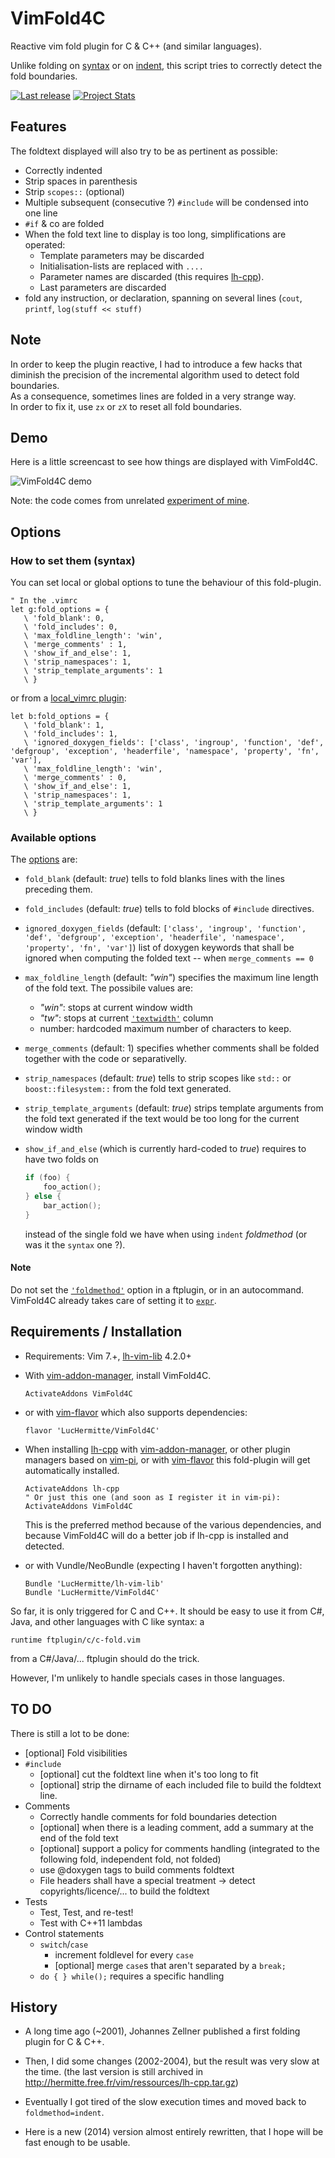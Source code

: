 VimFold4C
=========

Reactive vim fold plugin for C &amp; C++ (and similar languages).

Unlike folding on
[syntax](http://vimhelp.appspot.com/fold.txt.html#fold%2dsyntax) or on
[indent](http://vimhelp.appspot.com/fold.txt.html#fold%2dindent), this script
tries to correctly detect the fold boundaries.

[![Last release](https://img.shields.io/github/tag/LucHermitte/VimFold4C.svg)](https://github.com/LucHermitte/VimFold4C/releases) [![Project Stats](https://www.openhub.net/p/21020/widgets/project_thin_badge.gif)](https://www.openhub.net/p/21020)

## Features

The foldtext displayed will also try to be as pertinent as possible:
- Correctly indented
- Strip spaces in parenthesis
- Strip `scopes::` (optional)
- Multiple subsequent (consecutive ?) `#include` will be condensed into one line
- `#if` & co are folded
- When the fold text line to display is too long, simplifications are operated:
    - Template parameters may be discarded
    - Initialisation-lists are replaced with  `....`
    - Parameter names are discarded (this requires [lh-cpp](https://github.com/LucHermitte/lh-cpp)).
    - Last parameters are discarded 
- fold any instruction, or declaration, spanning on several lines (`cout`,
  `printf`, `log(stuff << stuff)`


## Note
In order to keep the plugin reactive, I had to introduce a few hacks that
diminish the precision of the incremental algorithm used to detect fold
boundaries.  
As a consequence, sometimes lines are folded in a very strange way.  
In order to fix it, use `zx` or `zX` to reset all fold boundaries.

## Demo

Here is a little screencast to see how things are displayed with VimFold4C.

![VimFold4C demo](doc/screencast-vim-fold.gif "VimFold4C demo")

Note: the code comes from unrelated
[experiment of mine](https://github.com/LucHermitte/NamedParameter).

## Options

### How to set them (syntax)

You can set local or global options to tune the behaviour of this fold-plugin.
```vim
" In the .vimrc
let g:fold_options = {
   \ 'fold_blank': 0,
   \ 'fold_includes': 0,
   \ 'max_foldline_length': 'win',
   \ 'merge_comments' : 1,
   \ 'show_if_and_else': 1,
   \ 'strip_namespaces': 1,
   \ 'strip_template_arguments': 1
   \ }
```
or from a [local_vimrc plugin](https://github.com/LucHermitte/local_vimrc):
```vim
let b:fold_options = {
   \ 'fold_blank': 1,
   \ 'fold_includes': 1,
   \ 'ignored_doxygen_fields': ['class', 'ingroup', 'function', 'def', 'defgroup', 'exception', 'headerfile', 'namespace', 'property', 'fn', 'var'],
   \ 'max_foldline_length': 'win',
   \ 'merge_comments' : 0,
   \ 'show_if_and_else': 1,
   \ 'strip_namespaces': 1,
   \ 'strip_template_arguments': 1
   \ }

```

### Available options
The
[options](https://github.com/LucHermitte/lh-vim-lib/blob/master/doc/Options.md) are:

- `fold_blank` (default: _true_) tells to fold blanks lines with the lines
  preceding them.

- `fold_includes` (default: _true_) tells to fold blocks of `#include` directives.

- `ignored_doxygen_fields` (default: `['class', 'ingroup', 'function', 'def',
  'defgroup', 'exception', 'headerfile', 'namespace', 'property', 'fn',
  'var']`) list of doxygen keywords that shall be ignored when computing the
  folded text -- when `merge_comments == 0`

- `max_foldline_length` (default: _"win"_) specifies the maximum line length
  of the fold text. The possibile values are: 
  - _"win"_: stops at current window width
  - _"tw"_: stops at current [`'textwidth'`](http://vimhelp.appspot.com/options.txt.html#%27tw%27) column
  - number: hardcoded maximum number of characters to keep.

- `merge_comments` (default: 1) specifies whether comments shall be folded
  together with the code or separativelly.

- `strip_namespaces` (default: _true_) tells to strip scopes like `std::` or
  `boost::filesystem::` from the fold text generated.

- `strip_template_arguments` (default: _true_) strips template arguments from
  the fold text generated if the text would be too long for the current window
  width

- `show_if_and_else` (which is currently hard-coded to _true_) requires to have
  two folds on

    ```c
    if (foo) {
        foo_action();
    } else {
        bar_action();
    }
    ```

    instead of the single fold we have when using `indent` _foldmethod_ (or was it
    the `syntax` one ?).

#### Note
Do not set the
[`'foldmethod'`](http://vimhelp.appspot.com/options.txt.html#%27foldmethod%27)
option in a ftplugin, or in an autocommand. VimFold4C already takes care of
setting it to [`expr`](http://vimhelp.appspot.com/fold.txt.html#fold%2dexpr).

## Requirements / Installation

  * Requirements: Vim 7.+, [lh-vim-lib](http://github.com/LucHermitte/lh-vim-lib) 4.2.0+

  * With [vim-addon-manager](https://github.com/MarcWeber/vim-addon-manager), install VimFold4C.

    ```vim
    ActivateAddons VimFold4C
    ```

  * or with [vim-flavor](http://github.com/kana/vim-flavor) which also supports
    dependencies:

    ```
    flavor 'LucHermitte/VimFold4C'
    ```

  * When installing [lh-cpp](http://github.com/LucHermitte/lh-cpp) with
    [vim-addon-manager](https://github.com/MarcWeber/vim-addon-manager), or
    other plugin managers based on
    [vim-pi](https://bitbucket.org/vimcommunity/vim-pi), or with
    [vim-flavor](http://github.com/kana/vim-flavor) this fold-plugin will get
    automatically installed.

    ```vim
    ActivateAddons lh-cpp
    " Or just this one (and soon as I register it in vim-pi):
    ActivateAddons VimFold4C
    ```

    This is the preferred method because of the various dependencies, and
    because VimFold4C will do a better job if lh-cpp is installed and detected.

  * or with Vundle/NeoBundle (expecting I haven't forgotten anything):

    ```vim
    Bundle 'LucHermitte/lh-vim-lib'
    Bundle 'LucHermitte/VimFold4C'
    ```

So far, it is only triggered for C and C++. It should be easy to use it from
C#, Java, and other languages with C like syntax: a

```vim
runtime ftplugin/c/c-fold.vim
```

from a C#/Java/... ftplugin should do the trick.

However, I'm unlikely to handle specials cases in those languages.

## TO DO
There is still a lot to be done:

- [optional] Fold visibilities
- `#include`
  - [optional] cut the foldtext line when it's too long to fit
  - [optional] strip the dirname of each included file to build the foldtext
    line.
- Comments
  - Correctly handle comments for fold boundaries detection
  - [optional] when there is a leading comment, add a summary at the end of the
    fold text
  - [optional] support a policy for comments handling (integrated to the
    following fold, independent fold, not folded)
  - use @doxygen tags to build comments foldtext
  - File headers shall have a special treatment -> detect
    copyrights/licence/... to build the foldtext
- Tests
  - Test, Test, and re-test!
  - Test with C++11 lambdas
- Control statements
  - `switch`/`case`
    - increment foldlevel for every `case`
    - [optional] merge `case`s that aren't separated by a `break;`
  - `do { } while();` requires a specific handling

## History
- A long time ago (~2001), Johannes Zellner published a first folding plugin
  for C & C++.
- Then, I did some changes (2002-2004), but the result was very slow at the
  time. (the last version is still archived in
  <http://hermitte.free.fr/vim/ressources/lh-cpp.tar.gz>)
- Eventually I got tired of the slow execution times and moved back to
  `foldmethod=indent`.

- Here is a new (2014) version almost entirely rewritten, that I hope will
  be fast enough to be usable.
